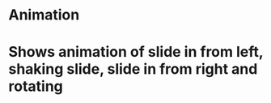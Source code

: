 # Animation
# Shows animation of slide in from left, shaking slide, slide in from right and rotating
